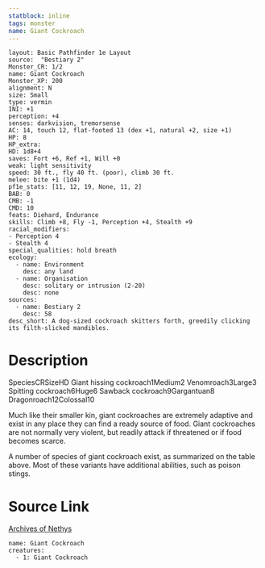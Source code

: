 ```yaml
---
statblock: inline
tags: monster
name: Giant Cockroach
---
```

```statblock
layout: Basic Pathfinder 1e Layout
source:  "Bestiary 2"
Monster_CR: 1/2
name: Giant Cockroach
Monster_XP: 200
alignment: N
size: Small
type: vermin
INI: +1
perception: +4
senses: darkvision, tremorsense
AC: 14, touch 12, flat-footed 13 (dex +1, natural +2, size +1)
HP: 8
HP_extra: 
HD: 1d8+4
saves: Fort +6, Ref +1, Will +0
weak: light sensitivity
speed: 30 ft., fly 40 ft. (poor), climb 30 ft.
melee: bite +1 (1d4)
pf1e_stats: [11, 12, 19, None, 11, 2]
BAB: 0
CMB: -1
CMD: 10
feats: Diehard, Endurance
skills: Climb +8, Fly -1, Perception +4, Stealth +9
racial_modifiers:
- Perception 4
- Stealth 4
special_qualities: hold breath
ecology:
  - name: Environment
    desc: any land
  - name: Organisation
    desc: solitary or intrusion (2-20)
    desc: none
sources:
  - name: Bestiary 2
    desc: 58
desc_short: A dog-sized cockroach skitters forth, greedily clicking its filth-slicked mandibles. 
```
# Description
SpeciesCRSizeHD Giant hissing cockroach1Medium2 Venomroach3Large3 Spitting cockroach6Huge6 Sawback cockroach9Gargantuan8 Dragonroach12Colossal10 

Much like their smaller kin, giant cockroaches are extremely adaptive and exist in any place they can find a ready source of food. Giant cockroaches are not normally very violent, but readily attack if threatened or if food becomes scarce. 

A number of species of giant cockroach exist, as summarized on the table above. Most of these variants have additional abilities, such as poison stings.
# Source Link
[Archives of Nethys](https://aonprd.com/MonsterDisplay.aspx?ItemName=Giant%20Cockroach)
```encounter-table
name: Giant Cockroach
creatures:
  - 1: Giant Cockroach
```
